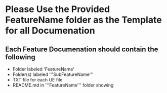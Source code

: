 # Please Use the Provided FeatureName folder as the Template for all Documenation

## Each Feature Documenation should contain the following
- Folder labeled 'FeatureName'
- Folder(s) labeled '''SubFeatureName'''
- TXT file for each UE file
- README.md in '''FeatureName''' folder showing 
